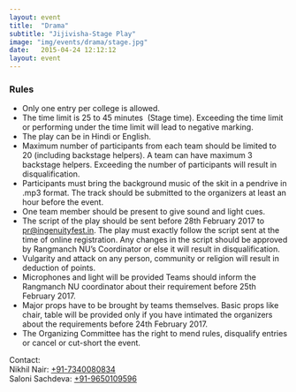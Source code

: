 ```yaml
---
layout: event
title:  "Drama"
subtitle: "Jijivisha-Stage Play"
image: "img/events/drama/stage.jpg"
date:   2015-04-24 12:12:12
layout: event
---
```


### Rules
- Only one entry per college is allowed.
- The time limit is 25 to 45 minutes  (Stage time). Exceeding the time limit or performing under the time limit will lead to negative marking.
- The play can be in Hindi or English.
- Maximum number of participants from each team should be limited to 20 (including backstage helpers). A team can have maximum 3 backstage helpers. Exceeding the number of participants will result in disqualification.
- Participants must bring the background music of the skit in a pendrive in .mp3 format. The track should be submitted to the organizers at least an hour before the event.
- One team member should be present to give sound and light cues.
- The script of the play should be sent before 28th February 2017 to <a href="mailto:pr@ingenuityfest.in">pr@ingenuityfest.in</a>. The play must exactly follow the script sent at the time of online registration. Any changes in the script should be approved by Rangmanch NU’s Coordinator or else it will result in disqualification.
- Vulgarity and attack on any person, community or religion will result in deduction of points.
- Microphones and light will be provided Teams should inform the Rangmanch NU coordinator about their requirement before 25th February 2017.
- Major props have to be brought by teams themselves. Basic props like chair, table will be provided only if you have intimated the organizers about the requirements before 24th February 2017. 
- The Organizing Committee has the right to mend rules, disqualify entries or cancel or cut-short the event.

Contact:
<br>Nikhil Nair: <a href="tel:+917340080834">+91-7340080834</a>
<br>Saloni Sachdeva: <a href="tel:+917340080834">+91-9650109596</a>
